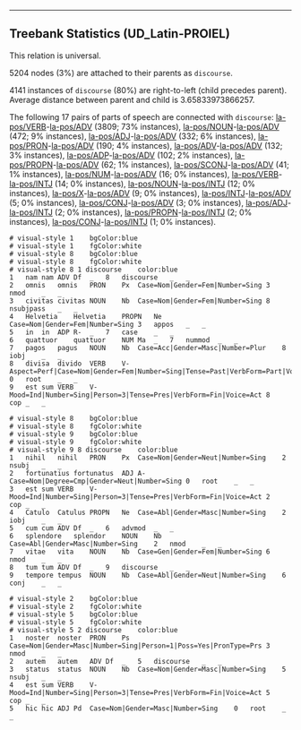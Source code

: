 

--------------------------------------------------------------------------------

## Treebank Statistics (UD_Latin-PROIEL)

This relation is universal.

5204 nodes (3%) are attached to their parents as `discourse`.

4141 instances of `discourse` (80%) are right-to-left (child precedes parent).
Average distance between parent and child is 3.65833973866257.

The following 17 pairs of parts of speech are connected with `discourse`: [la-pos/VERB]()-[la-pos/ADV]() (3809; 73% instances), [la-pos/NOUN]()-[la-pos/ADV]() (472; 9% instances), [la-pos/ADJ]()-[la-pos/ADV]() (332; 6% instances), [la-pos/PRON]()-[la-pos/ADV]() (190; 4% instances), [la-pos/ADV]()-[la-pos/ADV]() (132; 3% instances), [la-pos/ADP]()-[la-pos/ADV]() (102; 2% instances), [la-pos/PROPN]()-[la-pos/ADV]() (62; 1% instances), [la-pos/SCONJ]()-[la-pos/ADV]() (41; 1% instances), [la-pos/NUM]()-[la-pos/ADV]() (16; 0% instances), [la-pos/VERB]()-[la-pos/INTJ]() (14; 0% instances), [la-pos/NOUN]()-[la-pos/INTJ]() (12; 0% instances), [la-pos/X]()-[la-pos/ADV]() (9; 0% instances), [la-pos/INTJ]()-[la-pos/ADV]() (5; 0% instances), [la-pos/CONJ]()-[la-pos/ADV]() (3; 0% instances), [la-pos/ADJ]()-[la-pos/INTJ]() (2; 0% instances), [la-pos/PROPN]()-[la-pos/INTJ]() (2; 0% instances), [la-pos/CONJ]()-[la-pos/INTJ]() (1; 0% instances).


~~~ conllu
# visual-style 1	bgColor:blue
# visual-style 1	fgColor:white
# visual-style 8	bgColor:blue
# visual-style 8	fgColor:white
# visual-style 8 1 discourse	color:blue
1	nam	nam	ADV	Df	_	8	discourse	_	_
2	omnis	omnis	PRON	Px	Case=Nom|Gender=Fem|Number=Sing	3	nmod	_	_
3	civitas	civitas	NOUN	Nb	Case=Nom|Gender=Fem|Number=Sing	8	nsubjpass	_	_
4	Helvetia	Helvetia	PROPN	Ne	Case=Nom|Gender=Fem|Number=Sing	3	appos	_	_
5	in	in	ADP	R-	_	7	case	_	_
6	quattuor	quattuor	NUM	Ma	_	7	nummod	_	_
7	pagos	pagus	NOUN	Nb	Case=Acc|Gender=Masc|Number=Plur	8	iobj	_	_
8	divisa	divido	VERB	V-	Aspect=Perf|Case=Nom|Gender=Fem|Number=Sing|Tense=Past|VerbForm=Part|Voice=Pass	0	root	_	_
9	est	sum	VERB	V-	Mood=Ind|Number=Sing|Person=3|Tense=Pres|VerbForm=Fin|Voice=Act	8	cop	_	_

~~~


~~~ conllu
# visual-style 8	bgColor:blue
# visual-style 8	fgColor:white
# visual-style 9	bgColor:blue
# visual-style 9	fgColor:white
# visual-style 9 8 discourse	color:blue
1	nihil	nihil	PRON	Px	Case=Nom|Gender=Neut|Number=Sing	2	nsubj	_	_
2	fortunatius	fortunatus	ADJ	A-	Case=Nom|Degree=Cmp|Gender=Neut|Number=Sing	0	root	_	_
3	est	sum	VERB	V-	Mood=Ind|Number=Sing|Person=3|Tense=Pres|VerbForm=Fin|Voice=Act	2	cop	_	_
4	Catulo	Catulus	PROPN	Ne	Case=Abl|Gender=Masc|Number=Sing	2	iobj	_	_
5	cum	cum	ADV	Df	_	6	advmod	_	_
6	splendore	splendor	NOUN	Nb	Case=Abl|Gender=Masc|Number=Sing	2	nmod	_	_
7	vitae	vita	NOUN	Nb	Case=Gen|Gender=Fem|Number=Sing	6	nmod	_	_
8	tum	tum	ADV	Df	_	9	discourse	_	_
9	tempore	tempus	NOUN	Nb	Case=Abl|Gender=Neut|Number=Sing	6	conj	_	_

~~~


~~~ conllu
# visual-style 2	bgColor:blue
# visual-style 2	fgColor:white
# visual-style 5	bgColor:blue
# visual-style 5	fgColor:white
# visual-style 5 2 discourse	color:blue
1	noster	noster	PRON	Ps	Case=Nom|Gender=Masc|Number=Sing|Person=1|Poss=Yes|PronType=Prs	3	nmod	_	_
2	autem	autem	ADV	Df	_	5	discourse	_	_
3	status	status	NOUN	Nb	Case=Nom|Gender=Masc|Number=Sing	5	nsubj	_	_
4	est	sum	VERB	V-	Mood=Ind|Number=Sing|Person=3|Tense=Pres|VerbForm=Fin|Voice=Act	5	cop	_	_
5	hic	hic	ADJ	Pd	Case=Nom|Gender=Masc|Number=Sing	0	root	_	_

~~~


